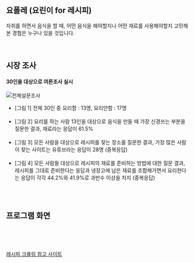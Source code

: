 ## 요폴레 (요린이 for 레시피)
자취를 하면서 음식을 할 때, 어떤 음식을 해야할지나 어떤 재료를 사용해야할지 고민해 본 경험은 누구나 있을 것입니다. 
</br></br></br>

## 시장 조사
#### 30인을 대상으로 여론조사 실시</br>
![전체설문조사](https://cdn.discordapp.com/attachments/1245893304118415425/1256048162586497087/image.png?ex=667f5982&is=667e0802&hm=e822cef5fdf68271b5480dadc10407ad165a978a15aa2670e9a0d56be306b891&)   
* [그림 1] 전체 30인 중 요리함 : 13명, 요리안함 : 17명</br></br>
* [그림 2] 요리를 하는 사람 13인을 대상으로 음식을 만들 때 가장 신경쓰는 부분을 질문한 결과, 재료라는 응답이 61.5% </br></br>
* [그림 3] 모든 사람을 대상으로 레시피를 찾는 장소를 질문한 결과, 가장 많은 사람이 찾는 사이트는 유튜브라는 응답이 28명 (중복응답)</br></br>
* [그림 4] 모든 사람들 대상으로 레시피의 재료를 준비하는 방법에 대한 질문 결과, 레시피를 그대로 준비한다는 응답과 냉장고에 남은 재료를 조합해가면서 요리한다는 응답이 각각 44.2%와 41.9%로 과반수 이상을 차지 (중복응답)</br>

</br></br>


## 프로그램 화면 



</br></br>




## 

[레시피 크롤링 참고 사이트](https://otugi.tistory.com/393)   


